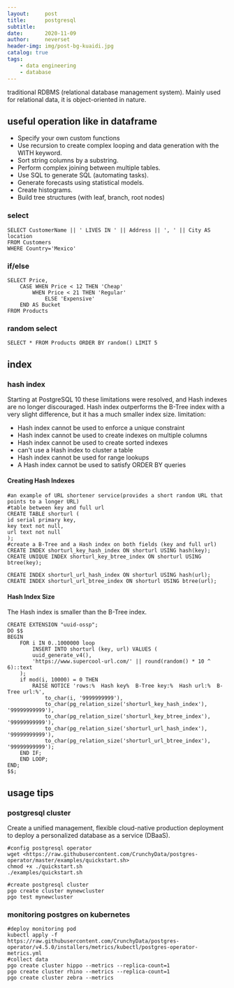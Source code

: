 ```yaml
---
layout:     post
title:      postgresql
subtitle:   
date:       2020-11-09
author:     neverset
header-img: img/post-bg-kuaidi.jpg
catalog: true
tags:
    - data engineering
    - database
---
```


traditional RDBMS (relational database management system). Mainly used for relational data, it is object-oriented in nature.
## useful operation like in dataframe

* Specify your own custom functions
* Use recursion to create complex looping and data generation with the WITH keyword.
* Sort string columns by a substring.
* Perform complex joining between multiple tables.
* Use SQL to generate SQL (automating tasks).
* Generate forecasts using statistical models.
* Create histograms.
* Build tree structures (with leaf, branch, root nodes)

### select

    SELECT CustomerName || ' LIVES IN ' || Address || ', ' || City AS location
    FROM Customers
    WHERE Country='Mexico'

### if/else

    SELECT Price,
        CASE WHEN Price < 12 THEN 'Cheap'
            WHEN Price < 21 THEN 'Regular'
                ELSE 'Expensive'
        END AS Bucket
    FROM Products

### random select

    SELECT * FROM Products ORDER BY random() LIMIT 5

## index

### hash index
Starting at PostgreSQL 10 these limitations were resolved, and Hash indexes are no longer discouraged.
Hash index outperforms the B-Tree index with a very slight difference, but it has a much smaller index size.
limitation:
* Hash index cannot be used to enforce a unique constraint
* Hash index cannot be used to create indexes on multiple columns
* Hash index cannot be used to create sorted indexes
* can't use a Hash index to cluster a table
* Hash index cannot be used for range lookups
* A Hash index cannot be used to satisfy ORDER BY queries

#### Creating Hash Indexes

    #an example of URL shortener service(provides a short random URL that points to a longer URL) 
    #table between key and full url
    CREATE TABLE shorturl (
    id serial primary key,
    key text not null,
    url text not null
    );
    #create a B-Tree and a Hash index on both fields (key and full url)
    CREATE INDEX shorturl_key_hash_index ON shorturl USING hash(key);
    CREATE UNIQUE INDEX shorturl_key_btree_index ON shorturl USING btree(key);

    CREATE INDEX shorturl_url_hash_index ON shorturl USING hash(url);
    CREATE INDEX shorturl_url_btree_index ON shorturl USING btree(url);

#### Hash Index Size
The Hash index is smaller than the B-Tree index.

    CREATE EXTENSION "uuid-ossp";
    DO $$
    BEGIN
        FOR i IN 0..1000000 loop
            INSERT INTO shorturl (key, url) VALUES (
            uuid_generate_v4(),
            'https://www.supercool-url.com/' || round(random() * 10 ^ 6)::text
        );
        if mod(i, 10000) = 0 THEN
            RAISE NOTICE 'rows:%  Hash key%  B-Tree key:%  Hash url:%  B-Tree url:%',
                to_char(i, '9999999999'),
                to_char(pg_relation_size('shorturl_key_hash_index'), '99999999999'),
                to_char(pg_relation_size('shorturl_key_btree_index'), '99999999999'),
                to_char(pg_relation_size('shorturl_url_hash_index'), '99999999999'),
                to_char(pg_relation_size('shorturl_url_btree_index'), '99999999999');
        END IF;
        END LOOP;
    END;
    $$;





## usage tips
### postgresql cluster
Create a unified management, flexible cloud-native production deployment to deploy a personalized database as a service (DBaaS).

    #config postgresql operator
    wget <https://raw.githubusercontent.com/CrunchyData/postgres-operator/master/examples/quickstart.sh>
    chmod +x ./quickstart.sh
    ./examples/quickstart.sh

    #create postgresql cluster
    pgo create cluster mynewcluster
    pgo test mynewcluster



### monitoring postgres on kubernetes

    #deploy monitoring pod
    kubectl apply -f https://raw.githubusercontent.com/CrunchyData/postgres-operator/v4.5.0/installers/metrics/kubectl/postgres-operator-metrics.yml
    #collect data
    pgo create cluster hippo --metrics --replica-count=1
    pgo create cluster rhino --metrics --replica-count=1
    pgo create cluster zebra --metrics